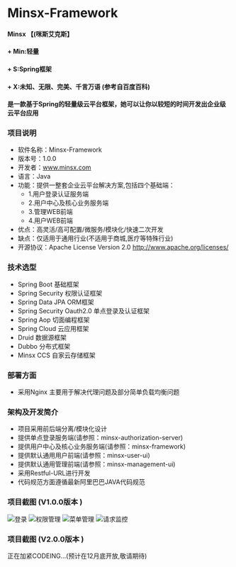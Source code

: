 # Minsx-Framework
#### Minsx 【(咪斯艾克斯】
#### 	+ Min:轻量 
#### 	+ S:Spring框架 
#### 	+ X:未知、无限、完美、千言万语 (参考自百度百科)
#### 是一款基于Spring的轻量级云平台框架，她可以让你以较短的时间开发出企业级云平台应用

### 项目说明
+ 软件名称：Minsx-Framework
+ 版本号：1.0.0
+ 开发者：www.minsx.com
+ 语言：Java
+ 功能：提供一整套企业云平台解决方案,包括四个基础端：
	+ 1.用户登录认证服务端  
	+ 2.用户中心及核心业务服务端
	+ 3.管理WEB前端
	+ 4.用户WEB前端
+ 优点：高灵活/高可配置/微服务/模块化/快速二次开发
+ 缺点：仅适用于通用行业(不适用于商城,医疗等特殊行业)
+ 开源协议：Apache License Version 2.0 
				http://www.apache.org/licenses/
### 技术选型
+ Spring Boot 基础框架
+ Spring Security 权限认证框架
+ Spring Data JPA ORM框架
+ Spring Security Oauth2.0 单点登录及认证框架
+ Spring Aop 切面编程框架
+ Spring Cloud 云应用框架
+ Druid 数据源框架
+ Dubbo 分布式框架
+ Minsx CCS 自家云存储框架
### 部署方面
+ 采用Nginx 主要用于解决代理问题及部分简单负载均衡问题

### 架构及开发简介
+ 项目采用前后端分离/模块化设计
+ 提供单点登录服务端(请参照：minsx-authorization-server)
+ 提供用户中心及核心业务服务端(请参照：minsx-framework)
+ 提供默认通用用户前端(请参照：minsx-user-ui)
+ 提供默认通用管理前端(请参照：minsx-management-ui)
+ 采用Restful-URL进行开发
+ 代码规范方面遵循最新阿里巴巴JAVA代码规范


### 项目截图 (V1.0.0版本 )
![登录](https://raw.githubusercontent.com/goodsave/Minsx-Framework/master/docs/image/login.png "登录")
![权限管理](https://raw.githubusercontent.com/goodsave/Minsx-Framework/master/docs/image/auth.png "权限管理")
![菜单管理](https://raw.githubusercontent.com/goodsave/Minsx-Framework/master/docs/image/menu.png "菜单管理")
![请求监控](https://raw.githubusercontent.com/goodsave/Minsx-Framework/master/docs/image/request.png "请求监控")

### 项目截图 (V2.0.0版本 )
正在加紧CODEING...(预计在12月底开放,敬请期待)
